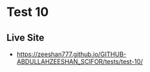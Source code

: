 # Test 10

## Live Site

- <https://zeeshan777.github.io/GITHUB-ABDULLAHZEESHAN_SCIFOR/tests/test-10/>